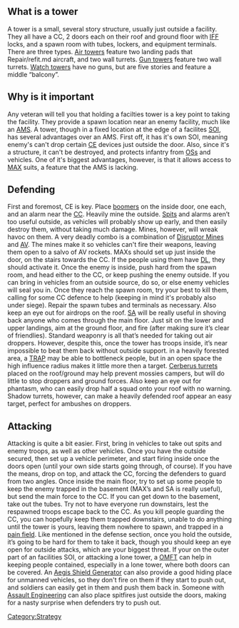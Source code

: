 ## What is a tower

A tower is a small, several story structure, usually just outside a
facility. They all have a CC, 2 doors each on their roof and ground
floor with [IFF](IFF.md "wikilink") locks, and a spawn room with tubes,
lockers, and equipment terminals. There are three types. [Air
towers](Air_tower.md "wikilink") feature two landing pads that Repair/refit.md
aircraft, and two wall turrets. [Gun towers](Gun_tower.md "wikilink")
feature two wall turrets. [Watch towers](Watch_tower.md "wikilink") have no
guns, but are five stories and feature a middle “balcony”.

## Why is it important

Any veteran will tell you that holding a facilties tower is a key point
to taking the facility. They provide a spawn location near an enemy
facility, much like an [AMS](AMS.md "wikilink"). A tower, though in a fixed
location at the edge of a facilites [SOI](SOI.md "wikilink"), has several
advantages over an AMS. First off, it has it's own SOI, meaning enemy's
can't drop certain [CE](ACE.md "wikilink") devices just outside the door.
Also, since it's a structure, it can't be destroyed, and protects
infantry from [OSs](Orbital_Strike.md "wikilink") and vehicles. One of it's
biggest advantages, however, is that it allows access to
[MAX](MAX.md "wikilink") suits, a feature that the AMS is lacking.

## Defending

First and foremost, CE is key. Place [boomers](boomer.md "wikilink") on the
inside door, one each, and an alarm near the
[CC](Control_Console.md "wikilink"). Heavily mine the outside.
[Spits](Spitfire.md "wikilink") and alarms aren’t too useful outside, as
vehicles will probably show up early, and then easily destroy them,
without taking much damage. Mines, however, will wreak havoc on them. A
very deadly combo is a combination of [Disruptor
Mines](Disruptor_Mine.md "wikilink") and [AV](Anti-Vehicular.md "wikilink").
The mines make it so vehicles can't fire their weapons, leaving them
open to a salvo of AV rockets. MAXs should set up just inside the door,
on the stairs towards the CC. If the people using them have
[DL](Darklight.md "wikilink"), they should activate it. Once the enemy is
inside, push hard from the spawn room, and head either to the CC, or
keep pushing the enemy outside. If you can bring in vehicles from an
outside source, do so, or else enemy vehicles will seal you in. Once
they reach the spawn room, try your best to kill them, calling for some
CC defence to help (keeping in mind it's probably also under siege).
Repair the spawn tubes and terminals as necessary. Also keep an eye out
for airdrops on the roof. [SA](Special_Assault.md "wikilink") will be
really useful in shoving back anyone who comes through the main floor.
Just sit on the lower and upper landings, aim at the ground floor, and
fire (after making sure it’s clear of friendlies). Standard weaponry is
all that’s needed for taking out air droppers. However, despite this,
once the tower has troops inside, it’s near impossible to beat them back
without outside support. in a heavily forested area, a
[TRAP](TRAP.md "wikilink") may be able to bottleneck people, but in an open
space the high influence radius makes it little more then a target.
[Cerberus turrets](Cerberus_Turret.md "wikilink") placed on the roof/ground
may help prevent mossies campers, but will do little to stop droppers
and ground forces. Also keep an eye out for phantasm, who can easily
drop half a squad onto your roof with no warning. Shadow turrets,
however, can make a heavily defended roof appear an easy target, perfect
for ambushes on droppers.

## Attacking

Attacking is quite a bit easier. First, bring in vehicles to take out
spits and enemy troops, as well as other vehicles. Once you have the
outside secured, then set up a vehicle perimeter, and start firing
inside once the doors open (until your own side starts going through, of
course). If you have the means, drop on top, and attack the CC, forcing
the defenders to guard from two angles. Once inside the main floor, try
to set up some people to keep the enemy trapped in the basement (MAX’s
and SA is really useful), but send the main force to the CC. If you can
get down to the basement, take out the tubes. Try not to have everyone
run downstairs, lest the respawned troops escape back to the CC. As you
kill people guarding the CC, you can hopefully keep them trapped
downstairs, unable to do anything until the tower is yours, leaving them
nowhere to spawn, and trapped in a [pain field](Pain_Field.md "wikilink").
Like mentioned in the defense section, once you hold the outside, it’s
going to be hard for them to take it back, though you should keep an eye
open for outside attacks, which are your biggest threat. If your on the
outer part of an facilities SOI, or attacking a lone tower, a
[OMFT](One-Manned_Field_Turret.md "wikilink") can help in keeping people
contained, especially in a lone tower, where both doors can be covered.
An [Aegis Shield Generator](Aegis_Shield_Generator.md "wikilink") can also
provide a good hiding place for unmanned vehicles, so they don't fire on
them if they start to push out, and soldiers can easily get in them and
push them back in. Someone with [Assault
Engineering](Assault_Engineering.md "wikilink") can also place spitfires
just outside the doors, making for a nasty surprise when defenders try
to push out.

[Category:Strategy](Category:Strategy.md "wikilink")
